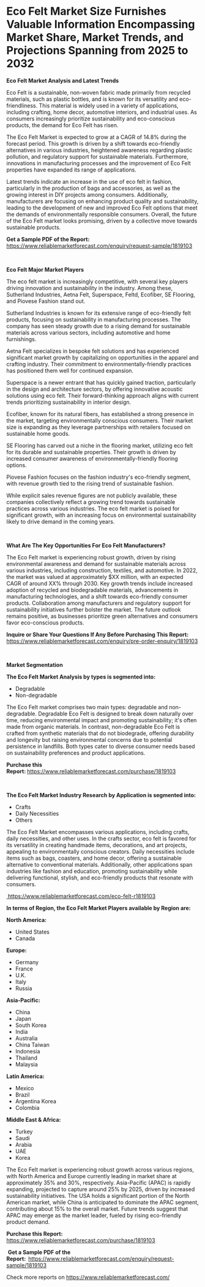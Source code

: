 <p><h1>Eco Felt Market Size Furnishes Valuable Information Encompassing Market Share, Market Trends, and Projections Spanning from 2025 to 2032</h1></p><p><strong>Eco Felt Market Analysis and Latest Trends</strong></p>
<p><p>Eco Felt is a sustainable, non-woven fabric made primarily from recycled materials, such as plastic bottles, and is known for its versatility and eco-friendliness. This material is widely used in a variety of applications, including crafting, home decor, automotive interiors, and industrial uses. As consumers increasingly prioritize sustainability and eco-conscious products, the demand for Eco Felt has risen.</p><p>The Eco Felt Market is expected to grow at a CAGR of 14.8% during the forecast period. This growth is driven by a shift towards eco-friendly alternatives in various industries, heightened awareness regarding plastic pollution, and regulatory support for sustainable materials. Furthermore, innovations in manufacturing processes and the improvement of Eco Felt properties have expanded its range of applications.</p><p>Latest trends indicate an increase in the use of eco felt in fashion, particularly in the production of bags and accessories, as well as the growing interest in DIY projects among consumers. Additionally, manufacturers are focusing on enhancing product quality and sustainability, leading to the development of new and improved Eco Felt options that meet the demands of environmentally responsible consumers. Overall, the future of the Eco Felt market looks promising, driven by a collective move towards sustainable products.</p></p>
<p><strong>Get a Sample PDF of the Report:&nbsp;</strong> <a href="https://www.reliablemarketforecast.com/enquiry/request-sample/1819103?utm_campaign=2145&utm_medium=2&utm_source=Github&utm_content=ia&utm_term=07022025&utm_id=eco-felt">https://www.reliablemarketforecast.com/enquiry/request-sample/1819103</a></p>
<p>&nbsp;</p>
<p><strong>Eco Felt Major Market Players</strong></p>
<p><p>The eco felt market is increasingly competitive, with several key players driving innovation and sustainability in the industry. Among these, Sutherland Industries, Aetna Felt, Superspace, Feltd, Ecofiber, SE Flooring, and Piovese Fashion stand out.</p><p>Sutherland Industries is known for its extensive range of eco-friendly felt products, focusing on sustainability in manufacturing processes. The company has seen steady growth due to a rising demand for sustainable materials across various sectors, including automotive and home furnishings.</p><p>Aetna Felt specializes in bespoke felt solutions and has experienced significant market growth by capitalizing on opportunities in the apparel and crafting industry. Their commitment to environmentally-friendly practices has positioned them well for continued expansion.</p><p>Superspace is a newer entrant that has quickly gained traction, particularly in the design and architecture sectors, by offering innovative acoustic solutions using eco felt. Their forward-thinking approach aligns with current trends prioritizing sustainability in interior design.</p><p>Ecofiber, known for its natural fibers, has established a strong presence in the market, targeting environmentally conscious consumers. Their market size is expanding as they leverage partnerships with retailers focused on sustainable home goods.</p><p>SE Flooring has carved out a niche in the flooring market, utilizing eco felt for its durable and sustainable properties. Their growth is driven by increased consumer awareness of environmentally-friendly flooring options.</p><p>Piovese Fashion focuses on the fashion industry's eco-friendly segment, with revenue growth tied to the rising trend of sustainable fashion.</p><p>While explicit sales revenue figures are not publicly available, these companies collectively reflect a growing trend towards sustainable practices across various industries. The eco felt market is poised for significant growth, with an increasing focus on environmental sustainability likely to drive demand in the coming years.</p></p>
<p>&nbsp;</p>
<p><strong>What Are The Key Opportunities For Eco Felt Manufacturers?</strong></p>
<p><p>The Eco Felt market is experiencing robust growth, driven by rising environmental awareness and demand for sustainable materials across various industries, including construction, textiles, and automotive. In 2022, the market was valued at approximately $XX million, with an expected CAGR of around XX% through 2030. Key growth trends include increased adoption of recycled and biodegradable materials, advancements in manufacturing technologies, and a shift towards eco-friendly consumer products. Collaboration among manufacturers and regulatory support for sustainability initiatives further bolster the market. The future outlook remains positive, as businesses prioritize green alternatives and consumers favor eco-conscious products.</p></p>
<p><strong>Inquire or Share Your Questions If Any Before Purchasing This Report:</strong> <a href="https://www.reliablemarketforecast.com/enquiry/pre-order-enquiry/1819103?utm_campaign=2145&utm_medium=2&utm_source=Github&utm_content=ia&utm_term=07022025&utm_id=eco-felt">https://www.reliablemarketforecast.com/enquiry/pre-order-enquiry/1819103</a></p>
<p>&nbsp;</p>
<p><strong>Market Segmentation</strong></p>
<p><strong>The Eco Felt Market Analysis by types is segmented into:</strong></p>
<p><ul><li>Degradable</li><li>Non-degradable</li></ul></p>
<p><p>The Eco Felt market comprises two main types: degradable and non-degradable. Degradable Eco Felt is designed to break down naturally over time, reducing environmental impact and promoting sustainability; it's often made from organic materials. In contrast, non-degradable Eco Felt is crafted from synthetic materials that do not biodegrade, offering durability and longevity but raising environmental concerns due to potential persistence in landfills. Both types cater to diverse consumer needs based on sustainability preferences and product applications.</p></p>
<p><strong>Purchase this Report:&nbsp;</strong><a href="https://www.reliablemarketforecast.com/purchase/1819103?utm_campaign=2145&utm_medium=2&utm_source=Github&utm_content=ia&utm_term=07022025&utm_id=eco-felt">https://www.reliablemarketforecast.com/purchase/1819103</a></p>
<p>&nbsp;</p>
<p><strong>The Eco Felt Market Industry Research by Application is segmented into:</strong></p>
<p><ul><li>Crafts</li><li>Daily Necessities</li><li>Others</li></ul></p>
<p><p>The Eco Felt Market encompasses various applications, including crafts, daily necessities, and other uses. In the crafts sector, eco felt is favored for its versatility in creating handmade items, decorations, and art projects, appealing to environmentally conscious creators. Daily necessities include items such as bags, coasters, and home decor, offering a sustainable alternative to conventional materials. Additionally, other applications span industries like fashion and education, promoting sustainability while delivering functional, stylish, and eco-friendly products that resonate with consumers.</p></p>
<p><a href="https://www.reliablemarketforecast.com/eco-felt-r1819103?utm_campaign=2145&utm_medium=2&utm_source=Github&utm_content=ia&utm_term=07022025&utm_id=eco-felt">&nbsp;https://www.reliablemarketforecast.com/eco-felt-r1819103</a></p>
<p><strong>In terms of Region, the Eco Felt Market Players available by Region are:</strong></p>
<p>
    <p> <strong> North America: </strong>
        <ul>
            <li>United States</li>
            <li>Canada</li>
        </ul>
        </p> 
    <p> <strong> Europe: </strong>
        <ul>
            <li>Germany</li>
            <li>France</li>
            <li>U.K.</li>
            <li>Italy</li>
            <li>Russia</li>
        </ul>
        </p> 
    <p> <strong> Asia-Pacific: </strong>
        <ul>
            <li>China</li>
            <li>Japan</li>
            <li>South Korea</li>
            <li>India</li>
            <li>Australia</li>
            <li>China Taiwan</li>
            <li>Indonesia</li>
            <li>Thailand</li>
            <li>Malaysia</li>
        </ul>
        </p> 
    <p> <strong> Latin America: </strong>
        <ul>
            <li>Mexico</li>
            <li>Brazil</li>
            <li>Argentina Korea</li>
            <li>Colombia</li>
        </ul>
        </p> 
    <p> <strong> Middle East & Africa: </strong>
        <ul>
            <li>Turkey</li>
            <li>Saudi</li>
            <li>Arabia</li>
            <li>UAE</li>
            <li>Korea</li>
        </ul>
    </p>
    </p>
<p><p>The Eco Felt market is experiencing robust growth across various regions, with North America and Europe currently leading in market share at approximately 35% and 30%, respectively. Asia-Pacific (APAC) is rapidly expanding, projected to capture around 25% by 2025, driven by increased sustainability initiatives. The USA holds a significant portion of the North American market, while China is anticipated to dominate the APAC segment, contributing about 15% to the overall market. Future trends suggest that APAC may emerge as the market leader, fueled by rising eco-friendly product demand.</p></p>
<p><strong>Purchase this Report: </strong><a href="https://www.reliablemarketforecast.com/purchase/1819103?utm_campaign=2145&utm_medium=2&utm_source=Github&utm_content=ia&utm_term=07022025&utm_id=eco-felt">https://www.reliablemarketforecast.com/purchase/1819103</a></p>
<p>&nbsp;<strong>Get a Sample PDF of the Report:&nbsp;&nbsp;</strong><a href="https://www.reliablemarketforecast.com/enquiry/request-sample/1819103?utm_campaign=2145&utm_medium=2&utm_source=Github&utm_content=ia&utm_term=07022025&utm_id=eco-felt">https://www.reliablemarketforecast.com/enquiry/request-sample/1819103</a></p>
<p><strong></strong></p>
<p>Check more reports on <a href="https://www.reliablemarketforecast.com/?utm_campaign=2145&utm_medium=2&utm_source=Github&utm_content=ia&utm_term=07022025&utm_id=eco-felt">https://www.reliablemarketforecast.com/</a></p>